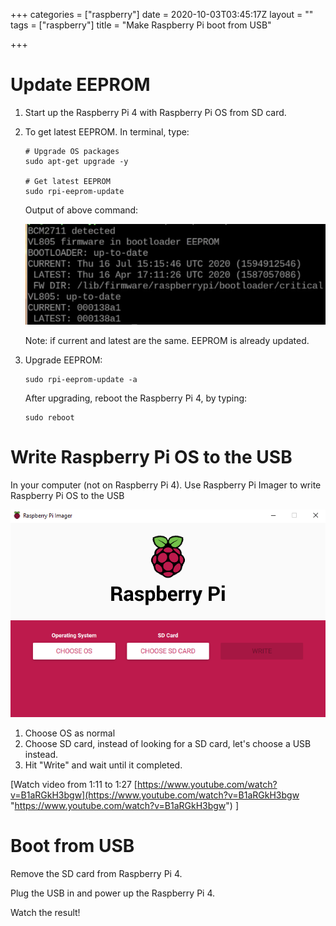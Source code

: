+++
categories = ["raspberry"]
date = 2020-10-03T03:45:17Z
layout = ""
tags = ["raspberry"]
title = "Make Raspberry Pi boot from USB"

+++
# Update EEPROM

1. Start up the Raspberry Pi 4 with Raspberry Pi OS from SD card.
2. To get latest EEPROM. In terminal, type:

       # Upgrade OS packages
       sudo apt-get upgrade -y
       
       # Get latest EEPROM
       sudo rpi-eeprom-update

   Output of above command:

   ![](/static/uploads/screen-shot-2020-10-03-at-10-49-20.png)

   Note: if current and latest are the same. EEPROM is already updated.
3. Upgrade EEPROM:

       sudo rpi-eeprom-update -a

   After upgrading, reboot the Raspberry Pi 4, by typing:

       sudo reboot

# Write Raspberry Pi OS to the USB

In your computer (not on Raspberry Pi 4). Use Raspberry Pi Imager to write Raspberry Pi OS to the USB

![](/static/uploads/120754926_1686969261450541_2314459776392102187_n.png)

1. Choose OS as normal
2. Choose SD card, instead of looking for a SD card, let's choose a USB instead.
3. Hit "Write" and wait until it completed.

\[Watch video from 1:11 to 1:27 [https://www.youtube.com/watch?v=B1aRGkH3bgw](https://www.youtube.com/watch?v=B1aRGkH3bgw "https://www.youtube.com/watch?v=B1aRGkH3bgw") \]

# Boot from USB

Remove the SD card from Raspberry Pi 4.

Plug the USB in and power up the Raspberry Pi 4.

Watch the result!